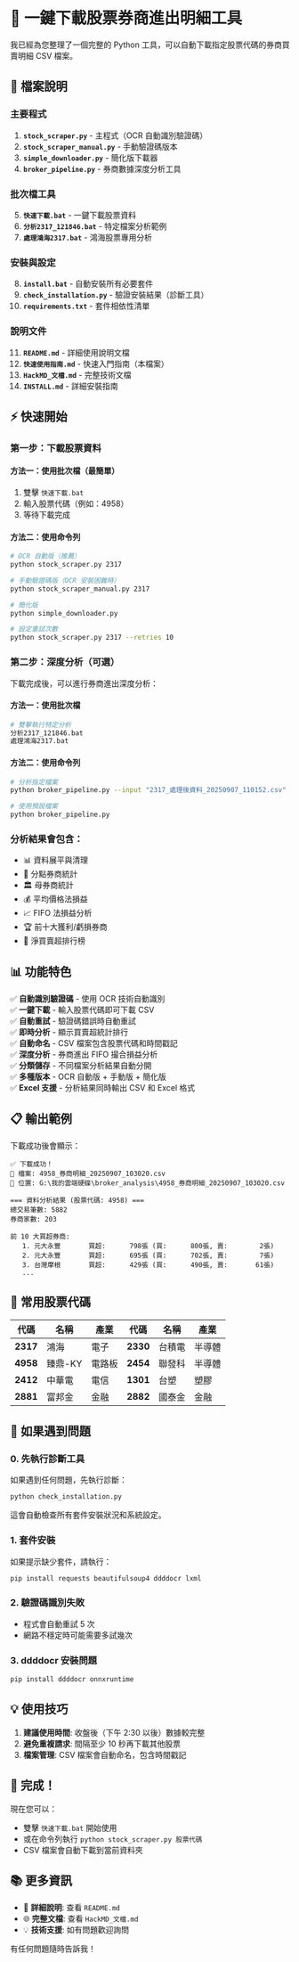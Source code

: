 # 🚀 一鍵下載股票券商進出明細工具

我已經為您整理了一個完整的 Python 工具，可以自動下載指定股票代碼的券商買賣明細 CSV 檔案。

## 📁 檔案說明

### 主要程式
1. **`stock_scraper.py`** - 主程式（OCR 自動識別驗證碼）
2. **`stock_scraper_manual.py`** - 手動驗證碼版本
3. **`simple_downloader.py`** - 簡化版下載器
4. **`broker_pipeline.py`** - 券商數據深度分析工具

### 批次檔工具
5. **`快速下載.bat`** - 一鍵下載股票資料
6. **`分析2317_121846.bat`** - 特定檔案分析範例
7. **`處理鴻海2317.bat`** - 鴻海股票專用分析

### 安裝與設定
8. **`install.bat`** - 自動安裝所有必要套件
9. **`check_installation.py`** - 驗證安裝結果（診斷工具）
10. **`requirements.txt`** - 套件相依性清單

### 說明文件
11. **`README.md`** - 詳細使用說明文檔
12. **`快速使用指南.md`** - 快速入門指南（本檔案）
13. **`HackMD_文檔.md`** - 完整技術文檔
14. **`INSTALL.md`** - 詳細安裝指南

## ⚡ 快速開始

### 第一步：下載股票資料

#### 方法一：使用批次檔（最簡單）
1. 雙擊 `快速下載.bat`
2. 輸入股票代碼（例如：4958）
3. 等待下載完成

#### 方法二：使用命令列
```bash
# OCR 自動版（推薦）
python stock_scraper.py 2317

# 手動驗證碼版（OCR 安裝困難時）
python stock_scraper_manual.py 2317

# 簡化版
python simple_downloader.py

# 設定重試次數
python stock_scraper.py 2317 --retries 10
```

### 第二步：深度分析（可選）

下載完成後，可以進行券商進出深度分析：

#### 方法一：使用批次檔
```bash
# 雙擊執行特定分析
分析2317_121846.bat
處理鴻海2317.bat
```

#### 方法二：使用命令列
```bash
# 分析指定檔案
python broker_pipeline.py --input "2317_處理後資料_20250907_110152.csv"

# 使用預設檔案
python broker_pipeline.py
```

### 分析結果會包含：
- 📊 資料展平與清理
- 🏢 分點券商統計
- 🏛️ 母券商統計
- 💰 平均價格法損益
- 📈 FIFO 法損益分析
- 🏆 前十大獲利/虧損券商
- 🔄 淨買賣超排行榜

## 📊 功能特色

✅ **自動識別驗證碼** - 使用 OCR 技術自動識別  
✅ **一鍵下載** - 輸入股票代碼即可下載 CSV  
✅ **自動重試** - 驗證碼錯誤時自動重試  
✅ **即時分析** - 顯示買賣超統計排行  
✅ **自動命名** - CSV 檔案包含股票代碼和時間戳記  
✅ **深度分析** - 券商進出 FIFO 撮合損益分析  
✅ **分類儲存** - 不同檔案分析結果自動分開  
✅ **多種版本** - OCR 自動版 + 手動版 + 簡化版  
✅ **Excel 支援** - 分析結果同時輸出 CSV 和 Excel 格式  

## 📋 輸出範例

下載成功後會顯示：
```
✅ 下載成功！
📄 檔案: 4958_券商明細_20250907_103020.csv
📂 位置: G:\我的雲端硬碟\broker_analysis\4958_券商明細_20250907_103020.csv

=== 資料分析結果 (股票代碼: 4958) ===
總交易筆數: 5882
券商家數: 203

前 10 大買超券商:
   1. 元大永豐       買超:      798張 (買:      800張, 賣:        2張)
   2. 元大永豐       買超:      695張 (買:      702張, 賣:        7張)
   3. 台灣摩根       買超:      429張 (買:      490張, 賣:       61張)
   ...
```

## 🎯 常用股票代碼

| 代碼 | 名稱 | 產業 | 代碼 | 名稱 | 產業 |
|------|------|------|------|------|------|
| **2317** | 鴻海 | 電子 | **2330** | 台積電 | 半導體 |
| **4958** | 臻鼎-KY | 電路板 | **2454** | 聯發科 | 半導體 |
| **2412** | 中華電 | 電信 | **1301** | 台塑 | 塑膠 |
| **2881** | 富邦金 | 金融 | **2882** | 國泰金 | 金融 |

## 🔧 如果遇到問題

### 0. 先執行診斷工具
如果遇到任何問題，先執行診斷：
```bash
python check_installation.py
```
這會自動檢查所有套件安裝狀況和系統設定。

### 1. 套件安裝
如果提示缺少套件，請執行：
```bash
pip install requests beautifulsoup4 ddddocr lxml
```

### 2. 驗證碼識別失敗
- 程式會自動重試 5 次
- 網路不穩定時可能需要多試幾次

### 3. ddddocr 安裝問題
```bash
pip install ddddocr onnxruntime
```

## 💡 使用技巧

1. **建議使用時間**: 收盤後（下午 2:30 以後）數據較完整
2. **避免重複請求**: 間隔至少 10 秒再下載其他股票
3. **檔案管理**: CSV 檔案會自動命名，包含時間戳記

## 🎉 完成！

現在您可以：
- 雙擊 `快速下載.bat` 開始使用
- 或在命令列執行 `python stock_scraper.py 股票代碼`
- CSV 檔案會自動下載到當前資料夾

## 📚 更多資訊

- 📖 **詳細說明**: 查看 `README.md`
- 🌐 **完整文檔**: 查看 `HackMD_文檔.md`
- 💡 **技術支援**: 如有問題歡迎詢問

有任何問題隨時告訴我！
